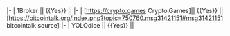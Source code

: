 |-
| 1Broker || {{Yes}} ||
|-
| [https://crypto.games Crypto.Games]|| {{Yes}} || [https://bitcointalk.org/index.php?topic=750760.msg31421151#msg31421151 bitcointalk source]
|-
| YOLOdice || {{Yes}} ||